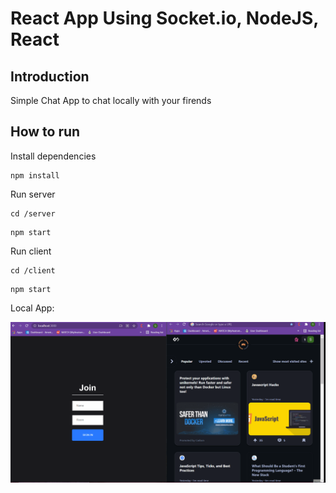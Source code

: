 # React App Using Socket.io, NodeJS, React


## Introduction

Simple Chat App to chat locally with your firends

## How to run

Install dependencies 

```
npm install
```
Run server 

```
cd /server
```
```
npm start
```
Run client
```
cd /client
```
```
npm start
```

Local App:

![](https://github.com/Bash009/ChatApp/blob/main/chatapp.gif)


<!-- Result-2

![](Result2.jpeg) -->
